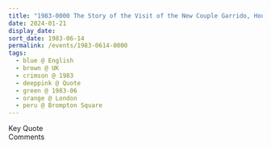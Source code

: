 ```yaml
---
title: "1983-0000 The Story of the Visit of the New Couple Garrido, House, 48 Brompton Square, Knightsbridge, London, UK"
date: 2024-01-21
display_date: 
sort_date: 1983-06-14
permalink: /events/1983-0614-0000
tags:
  - blue @ English
  - brown @ UK
  - crimson @ 1983
  - deeppink @ Quote
  - green @ 1983-06
  - orange @ London
  - peru @ Brompton Square
---
```


<wave-list>
  <list-title color="green" width="75">Key Quote</list-title>
  <list-item color="BlanchedAlmond"  width="200"></list-item>
  <list-item color="Lavender"></list-item>
  <list-item color="BlanchedAlmond"></list-item>
</wave-list>

<br>

<wave-list>
  <list-title color="green" width="75">Comments</list-title>
  <list-item color="BlanchedAlmond"  width="200"></list-item>
  <list-item color="Lavender"></list-item>
  <list-item color="BlanchedAlmond"></list-item>
</wave-list>